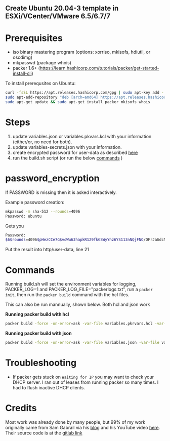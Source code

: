 ## Create Ubuntu 20.04-3 template in ESXi/VCenter/VMware 6.5/6.7/7

# Prerequisites
- iso binary mastering program (options: xorriso, mkisofs, hdiutil, or oscdimg)
- mkpasswd (package whois)
- packer 1.6+ (https://learn.hashicorp.com/tutorials/packer/get-started-install-cli)

To install prerequsites on Ubuntu:
```sh
curl -fsSL https://apt.releases.hashicorp.com/gpg | sudo apt-key add -
sudo apt-add-repository "deb [arch=amd64] https://apt.releases.hashicorp.com $(lsb_release -cs) main"
sudo apt-get update && sudo apt-get install packer mkisofs whois
```


# Steps

1. update variables.json or variables.pkvars.kcl with your information (either/or, no need for both).
2. update variables-secrets.json with your information.
3. create encrypted password for user-data as described [here](#password_encryption)
4. run the build.sh script (or run the below [commands](#commands) )

# password_encryption

If PASSWORD is missing then it is asked interactively.

Example password creation:

```sh
mkpasswd -m sha-512 --rounds=4096
Password: ubuntu
```

Gets you

```sh
Password:
$6$rounds=4096$pHezCCe7G$voWu63hapkR129fkGSWyYhz6YS113nNQjFNO/OFrJaGdcMd2esa3jHhaaW1ZDwSG6A2Iu2q2XEGN/.cZJcDYH0
```

Put the result into http/user-data, line 21

# Commands

Running build.sh will set the environment variables for logging, PACKER_LOG=1 and PACKER_LOG_FILE="packerlogs.txt", run a `packer init`, then run the `packer build` command with the hcl files.  

This can also be run mannually, shown below.  Both hcl and json work

**Running packer build with hcl**

```sh
packer build -force -on-error=ask -var-file variables.pkrvars.hcl -var-file vsphere.pkrvars.hcl ubuntu-20.04.pkr.hcl
```

**Running packer build with json**

```sh
packer build -force -on-error=ask -var-file variables.json -var-file variables-secrets.json ubuntu-20.04.json
```

# Troubleshooting

- If packer gets stuck on `Waiting for IP` you may want to check your DHCP server. I ran out of leases from running packer so many times. I had to flush inactive DHCP clients.

# Credits

Most work was already done by many people, but 99% of my work originally came from Sam Gabrail via his [blog](https://tekanaid.com/posts/hashiCorp-packer-for-vmware-ubuntu-templates-and-terraform-for-building-vms) and his YouTube video [here](https://www.youtube.com/watch?v=4yb-iofeqeY).  Their source code is at the [gitlab link](https://gitlab.com/public-projects3/infrastructure-vmware-public/vmware-packer-ubuntu20-04-public)
